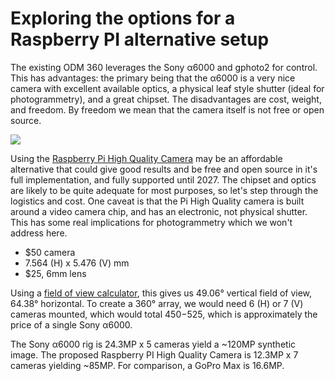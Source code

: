 # Exploring the options for a Raspberry PI alternative setup

The existing ODM 360 leverages the Sony α6000 and gphoto2 for control. This has advantages: the primary being that the α6000 is a very nice camera with excellent available optics, a physical leaf style shutter (ideal for photogrammetry), and a great chipset. The disadvantages are cost, weight, and freedom. By freedom we mean that the camera itself is not free or open source.

![](https://www.raspberrypi.org/homepage-9df4b/static/f71633ede5f3881b071d5c7539a5b1f4/f8408/03b5b033-5aca-40a7-ae4a-1592a9403890_CAM%2BHERO%2BALT%2B2.jpg)

Using the [Raspberry Pi High Quality Camera](https://www.raspberrypi.org/products/raspberry-pi-high-quality-camera/) may be an affordable alternative that could give good results and be free and open source in it's full implementation, and fully supported until 2027. The chipset and optics are likely to be quite adequate for most purposes, so let's step through the logistics and cost. One caveat is that the Pi High Quality camera is built around a video camera chip, and has an electronic, not physical shutter. This has some real implications for photogrammetry which we won't address here.

* $50 camera
* 7.564 (H) x 5.476 (V) mm
* $25, 6mm lens

Using a [field of view calculator](https://zwww.scantips.com/lights/fieldofview.html), this gives us 49.06° vertical field of view, 64.38° horizontal. To create a 360° array, we would need 6 (H) or 7 (V) cameras mounted, which would total $450-$525, which is approximately the price of a single Sony α6000.

The Sony α6000 rig is 24.3MP x 5 cameras yield a ~120MP synthetic image. The proposed Raspberry PI High Quality Camera is 12.3MP x 7 cameras yielding ~85MP. For comparison, a GoPro Max is 16.6MP.
